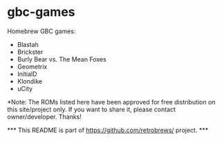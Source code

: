 # gbc-games
Homebrew GBC games:

 - Blastah<br />
 - Brickster<br />
 - Burly Bear vs. The Mean Foxes<br />
 - Geometrix<br />
 - InitialD<br />
 - Klondike<br />
 - uCity<br />

*Note: The ROMs listed here have been approved for free distribution on this site/project only. If you want to share it, please contact owner/developer. Thanks!

*** This README is part of https://github.com/retrobrews/ project. ***

